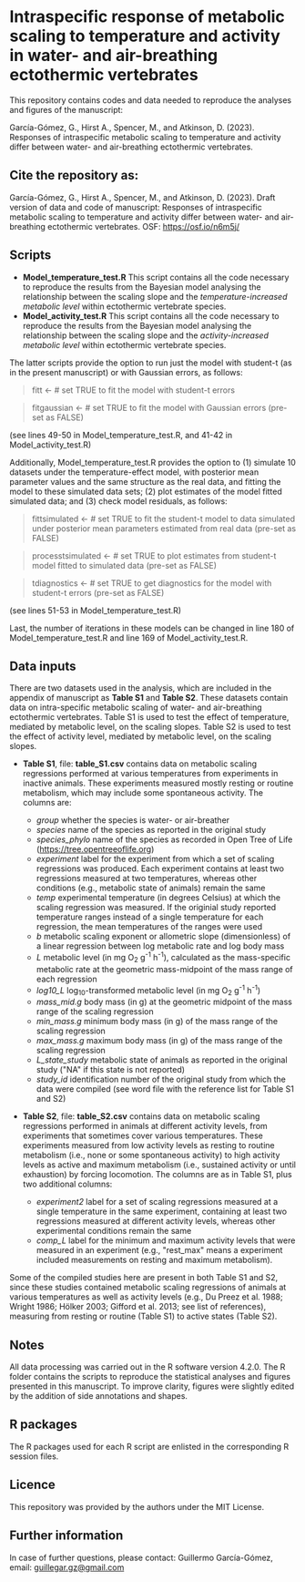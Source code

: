 # Intraspecific response of metabolic scaling to temperature and activity in water- and air-breathing ectothermic vertebrates
This repository contains codes and data needed to reproduce the analyses and figures of the manuscript:

García-Gómez, G., Hirst A., Spencer, M., and Atkinson, D. (2023). Responses of intraspecific metabolic scaling to temperature and activity differ between water- and air-breathing ectothermic vertebrates.

## Cite the repository as:
García-Gómez, G., Hirst A., Spencer, M., and Atkinson, D. (2023). Draft version of data and code of manuscript: Responses of intraspecific metabolic scaling to temperature and activity differ between water- and air-breathing ectothermic vertebrates. OSF: https://osf.io/n6m5j/

## Scripts
* **Model_temperature_test.R** This script contains all the code necessary to reproduce the results from the Bayesian model analysing the relationship between the scaling slope and the *temperature-increased metabolic level* within ectothermic vertebrate species. 
* **Model_activity_test.R** This script contains all the code necessary to reproduce the results from the Bayesian model analysing the relationship between the scaling slope and the *activity-increased metabolic level* within ectothermic vertebrate species.

The latter scripts provide the option to run just the model with student-t (as in the present manuscript) or with Gaussian errors, as follows:
> fitt <- # set TRUE to fit the model with student-t errors

> fitgaussian <- # set TRUE to fit the model with Gaussian errors (pre-set as FALSE)

(see lines 49-50 in Model_temperature_test.R, and 41-42 in Model_activity_test.R)

Additionally, Model_temperature_test.R provides the option to (1) simulate 10 datasets under the temperature-effect model, with posterior mean parameter values and the same structure as the real data, and fitting the model to these simulated data sets; (2) plot estimates of the model fitted simulated data; and (3) check model residuals, as follows:
> fittsimulated <- # set TRUE to fit the student-t model to data simulated under posterior mean parameters estimated from real data (pre-set as FALSE)

> processtsimulated <- # set TRUE to plot estimates from student-t model fitted to simulated data (pre-set as FALSE)

> tdiagnostics <- # set TRUE to get diagnostics for the model with student-t errors (pre-set as FALSE)

(see lines 51-53 in Model_temperature_test.R)

Last, the number of iterations in these models can be changed in line 180 of Model_temperature_test.R and line 169 of Model_activity_test.R.

## Data inputs
There are two datasets used in the analysis, which are included in the appendix of manuscript as **Table S1** and **Table S2**. These datasets contain data on intra-specific metabolic scaling of water- and air-breathing ectothermic vertebrates. Table S1 is used to test the effect of temperature, mediated by metabolic level, on the scaling slopes. Table S2 is used to test the effect of activity level, mediated by metabolic level, on the scaling slopes.

* **Table S1**, file: **table_S1.csv** contains data on metabolic scaling regressions performed at various temperatures from experiments in inactive animals. These experiments measured mostly resting or routine metabolism, which may include some spontaneous activity. The columns are:
  * *group* whether the species is water- or air-breather
  * *species* name of the species as reported in the original study
  * *species_phylo* name of the species as recorded in Open Tree of Life       (https://tree.opentreeoflife.org) 
  * *experiment* label for the experiment from which a set of scaling regressions was produced. Each experiment contains at least two regressions measured at two temperatures, whereas other conditions (e.g., metabolic state of animals) remain the same  
  * *temp* experimental temperature (in degrees Celsius) at which the scaling regression was measured. If the originial study reported temperature ranges instead of a single temperature for each regression, the mean temperatures of the ranges were used
  * *b* metabolic scaling exponent or allometric slope (dimensionless) of a linear regression between log metabolic rate and log body mass
  * *L* metabolic level (in mg O<sub>2</sub> g<sup>-1</sup> h<sup>-1</sup>), calculated as the mass-specific metabolic rate at the geometric mass-midpoint of the mass range of each regression 
  * *log10_L* log<sub>10</sub>-transformed metabolic level (in mg O<sub>2</sub> g<sup>-1</sup> h<sup>-1</sup>) 
  * *mass_mid.g* body mass (in g) at the geometric midpoint of the mass range of the scaling regression
  * *min_mass.g* minimum body mass (in g) of the mass range of the scaling regression
  * *max_mass.g* maximum body mass (in g) of the mass range of the scaling regression
  * *L_state_study* metabolic state of animals as reported in the original study ("NA" if this state is not reported)
  * *study_id* identification number of the original study from which the data were compiled (see word file with the reference list for Table S1 and S2)

* **Table S2**, file: **table_S2.csv** contains data on metabolic scaling regressions performed in animals at different activity levels, from experiments that sometimes cover various temperatures. These experiments measured from low activity levels as resting to routine metabolism (i.e., none or some spontaneous activity) to high activity levels as active and maximum metabolism (i.e., sustained activity or until exhaustion) by forcing locomotion. The columns are as in Table S1, plus two additional columns:
  * *experiment2* label for a set of scaling regressions measured at a single temperature in the same experiment, containing at least two regressions measured at different activity levels, whereas other experimental conditions remain the same
  * *comp_L* label for the minimum and maximum activity levels that were measured in an experiment (e.g., "rest_max" means a experiment included measurements on resting and maximum metabolism).

Some of the compiled studies here are present in both Table S1 and S2, since these studies contained metabolic scaling regressions of animals at various temperatures as well as activity levels (e.g., Du Preez et al. 1988;  Wright 1986; Hölker 2003; Gifford et al. 2013; see list of references), measuring from resting or routine (Table S1) to active states (Table S2).

## Notes
All data processing was carried out in the R software version 4.2.0. The R folder contains the scripts to reproduce the statistical analyses and figures presented in this manuscript. To improve clarity, figures were slightly edited by the addition of side annotations and shapes.

## R packages
The R packages used for each R script are enlisted in the corresponding R session files.

## Licence
This repository was provided by the authors under the MIT License.

## Further information
In case of further questions, please contact: Guillermo García-Gómez, email: guillegar.gz@gmail.com
